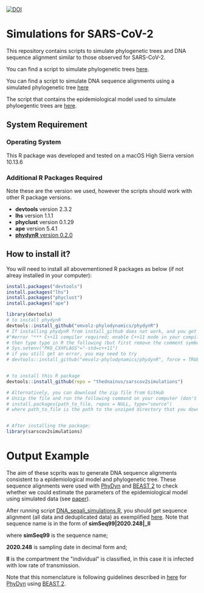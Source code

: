[![DOI](https://zenodo.org/badge/DOI/10.5281/zenodo.4559446.svg)](https://doi.org/10.5281/zenodo.4559446)


# Simulations for SARS-CoV-2 

This repository contains scripts to simulate phylogenetic trees and DNA sequence alignment similar to those observed for SARS-CoV-2.

You can find a script to simulate phylogenetic trees [here](https://github.com/thednainus/sarscov2simulations/blob/master/Coalescent_simulations/Tree_Simulations.R).

You can find a script to simulate DNA sequence alignments using a simulated phylogenetic tree [here](https://github.com/thednainus/sarscov2simulations/blob/master/Coalescent_simulations/DNA_seqali_simulations.R)

The script that contains the epidemiological model used to simulate phyloegentic trees are [here](https://github.com/thednainus/sarscov2simulations/blob/master/Coalescent_simulations/seijrRmodel.R).


## System Requirement

### Operating System
This R package was developed and tested on a macOS High Sierra version 10.13.6


### Additional R Packages Required

Note these are the version we used, however the scripts should work with other R package versions.

* **devtools** version 2.3.2 
* **lhs** version 1.1.1
* **phyclust** version 0.1.29
* **ape** version 5.4.1
* [**phydynR** version 0.2.0](https://github.com/emvolz-phylodynamics/phydynR)


## How to install it?

You will need to install all abovementioned R packages as below (if not alreay installed in your computer):

```r
install.packages("devtools")
install.packages("lhs")
install.packages("phyclust")
install.packages("ape")

library(devtools)
# to install phydynR
devtools::install_github("emvolz-phylodynamics/phydynR")
# If installing phydynR from install_github does not work, and you get the 
#"#error "*** C++11 compiler required; enable C++11 mode in your compiler, or use an earlier version of Armadillo"
# then type type in R the following (but first remove the comment symbol #) and then try install phydynR again
# Sys.setenv("PKG_CXXFLAGS"="-std=c++11")
# if you still get an error, you may need to try
# devtools::install_github("emvolz-phylodynamics/phydynR", force = TRUE)


# to install this R package
devtools::install_github(repo = "thednainus/sarscov2simulations")

# Alternatively, you can download the zip file from GitHub
# Unzip the file and run the following command on your computer (don't forget to remove the comment symbol #)
# install.packages(path_to_file, repos = NULL, type="source")
# where path_to_file is the path to the unziped directory that you downloaded from GitHub


# After installing the package:
library(sarscov2simulations)
```

# Output Example

The aim of these scprits was to generate DNA sequence alignments consistent to a epidemiological model and phylogenetic tree. These sequence alignments were used with [PhyDyn](https://github.com/mrc-ide/PhyDyn/) and [BEAST 2](https://www.beast2.org/) to 
check whether we could estimate the parameters of the epidemiological model using simulated data (see [paper](https://www.medrxiv.org/content/10.1101/2020.09.15.20194258v1)).

After running script [DNA_seqali_simulations.R](https://github.com/thednainus/sarscov2simulations/blob/master/Coalescent_simulations/DNA_seqali_simulations.R), you should get sequence alignment (all data and deduplicated data) as exemplified [here](https://github.com/thednainus/sarscov2simulations/tree/master/Output_Example).
Note that sequence name is in the form of **simSeq99|2020.248|_Il**

where **simSeq99** is the sequence name; 

**2020.248** is sampling date in decimal form and; 

**Il** is the compartment the "individual" is classified, in this case it is infected with low rate of transmission.

Note that this nomenclature is following guidelines described in [here](https://github.com/mrc-ide/PhyDyn/wiki/Structured-Tree-Likelihood) for [PhyDyn](https://github.com/mrc-ide/PhyDyn/) using [BEAST 2](https://www.beast2.org/).

